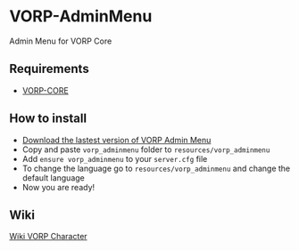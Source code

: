 # VORP-AdminMenu
Admin Menu for VORP Core

## Requirements
- [VORP-CORE](https://github.com/VORPCORE/VORP-Core/releases)

## How to install
* [Download the lastest version of VORP Admin Menu](https://github.com/VORPCORE/VORP-AdminMenu/releases)
* Copy and paste ```vorp_adminmenu``` folder to ```resources/vorp_adminmenu```
* Add ```ensure vorp_adminmenu``` to your ```server.cfg``` file
* To change the language go to ```resources/vorp_adminmenu``` and change the default language
* Now you are ready!

## Wiki
[Wiki VORP Character](http://docs.vorpcore.com:3000/vorp-adminmenu)

